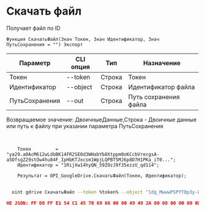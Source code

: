 ﻿---
sidebar_position: 6
---

# Скачать файл
 Получает файл по ID



`Функция СкачатьФайл(Знач Токен, Знач Идентификатор, Знач ПутьСохранения = "") Экспорт`

  | Параметр | CLI опция | Тип | Назначение |
  |-|-|-|-|
  | Токен | --token | Строка | Токен |
  | Идентификатор | --object | Строка | Идентификатор файла |
  | ПутьСохранения | --out | Строка | Путь сохранения файла |

  
  Возвращаемое значение:   ДвоичныеДанные,Строка - Двоичные данные или путь к файлу при указании параметра ПутьСохранения

<br/>




```bsl title="Пример кода"
    Токен         = "ya29.a0AcM612wLdbBK14FR2SE0d3WHabYb8Xtppm0oKCcbVrecgsA-a5DfsgZ29stOw4hu84F_IpHbKTJocsm1WpjLQPBT5MJ6p8D7H1PKa_iT0...";
    Идентификатор = "1RijXw14hyQN_59ZOzJ9f35ezzU_qd114";

    Результат = OPI_GoogleDrive.СкачатьФайл(Токен, Идентификатор);
```



```sh title="Пример команды CLI"
    
  oint gdrive СкачатьФайл --token %token% --object "1dg_MwwwPSPYT0p3y-8dvGWoapbwaaaaa" --out %out%

```

```json title="Результат"
НЕ JSON: FF D8 FF E1 54 C1 45 78 69 66 00 00 49 49 2A 00 08 00 00 00 0B 00 0E 01 02 00 20 00 00 00 92 00 00 00 0F 01 02 00 05 00 00 00 B2 00 00 00 10 01 02 00 07 00 00 00 B8 00 00 00 12 01 03 00 01 00…
```
